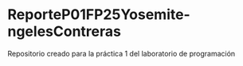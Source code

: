 # ReporteP01FP25Yosemite-ngelesContreras
Repositorio creado para la práctica 1 del laboratorio de programación
